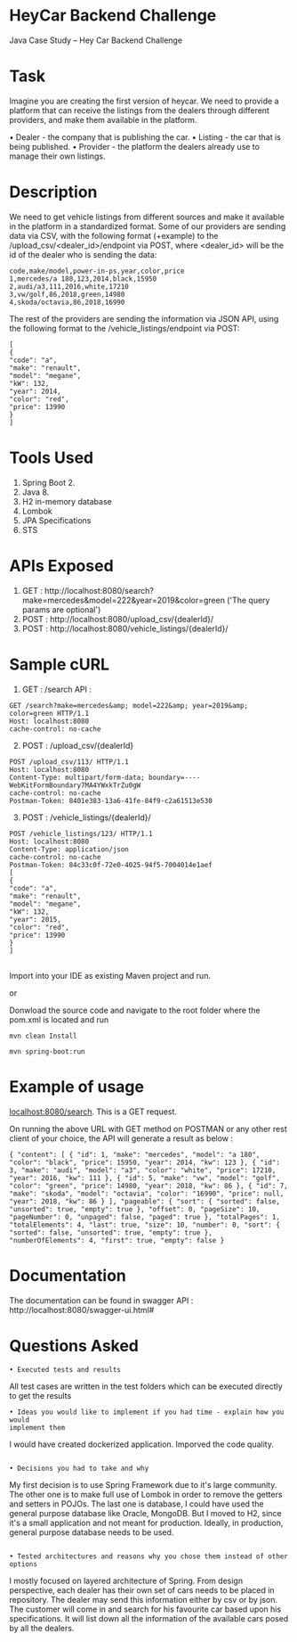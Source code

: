 # HeyCar Backend Challenge
Java Case Study – Hey Car Backend Challenge 

# Task
Imagine you are creating the first version of heycar. We need to provide a platform
that can receive the listings from the dealers through different providers, and make
them available in the platform.

• Dealer - the company that is publishing the car.
• Listing - the car that is being published.
• Provider - the platform the dealers already use to manage their own listings.

# Description
We need to get vehicle listings from different sources and make it available in the
platform in a standardized format. Some of our providers are sending data via CSV,
with the following format (+example) to the /upload_csv/<dealer_id>/endpoint via
POST, where <dealer_id> will be the id of the dealer who is sending the data:

```
code,make/model,power-in-ps,year,color,price
1,mercedes/a 180,123,2014,black,15950
2,audi/a3,111,2016,white,17210
3,vw/golf,86,2018,green,14980
4,skoda/octavia,86,2018,16990
```
The rest of the providers are sending the information via JSON API, using the
following format to the /vehicle_listings/endpoint via POST:
```
[
{
"code": "a",
"make": "renault",
"model": "megane",
"kW": 132,
"year": 2014,
"color": "red",
"price": 13990
}
]
```
 
# Tools Used

1. Spring Boot 2.
2. Java 8.
3. H2 in-memory database
4. Lombok
5. JPA Specifications
6. STS

# APIs Exposed

1. GET : http://localhost:8080/search?make=mercedes&model=222&year=2019&color=green ('The query params are optional')
2. POST : http://localhost:8080/upload_csv/{dealerId}/
3. POST : http://localhost:8080/vehicle_listings/{dealerId}/

# Sample cURL 

1. GET : /search API : 

```
GET /search?make=mercedes&amp; model=222&amp; year=2019&amp; color=green HTTP/1.1
Host: localhost:8080
cache-control: no-cache

```

2. POST : /upload_csv/{dealerId}

```
POST /upload_csv/113/ HTTP/1.1
Host: localhost:8080
Content-Type: multipart/form-data; boundary=----WebKitFormBoundary7MA4YWxkTrZu0gW
cache-control: no-cache
Postman-Token: 8401e383-13a6-41fe-84f9-c2a61513e530

```

3. POST : /vehicle_listings/{dealerId}/

```
POST /vehicle_listings/123/ HTTP/1.1
Host: localhost:8080
Content-Type: application/json
cache-control: no-cache
Postman-Token: 84c33c0f-72e0-4025-94f5-7004014e1aef
[
{
"code": "a",
"make": "renault",
"model": "megane",
"kW": 132,
"year": 2015,
"color": "red",
"price": 13990
}
]

```


## 

Import into your IDE as existing Maven project and run.

or

Donwload the source code and navigate to the root folder where the pom.xml is located and run 

`mvn clean Install`

`mvn spring-boot:run`

# Example of usage 

[localhost:8080/search](localhost:8080/search).
This is a GET request.

On running the above URL with GET method on POSTMAN or any other rest client of your choice, the API will generate a result as below :

`{
    "content": [
        {
            "id": 1,
            "make": "mercedes",
            "model": "a 180",
            "color": "black",
            "price": 15950,
            "year": 2014,
            "kw": 123
        },
        {
            "id": 3,
            "make": "audi",
            "model": "a3",
            "color": "white",
            "price": 17210,
            "year": 2016,
            "kw": 111
        },
        {
            "id": 5,
            "make": "vw",
            "model": "golf",
            "color": "green",
            "price": 14980,
            "year": 2018,
            "kw": 86
        },
        {
            "id": 7,
            "make": "skoda",
            "model": "octavia",
            "color": "16990",
            "price": null,
            "year": 2018,
            "kw": 86
        }
    ],
    "pageable": {
        "sort": {
            "sorted": false,
            "unsorted": true,
            "empty": true
        },
        "offset": 0,
        "pageSize": 10,
        "pageNumber": 0,
        "unpaged": false,
        "paged": true
    },
    "totalPages": 1,
    "totalElements": 4,
    "last": true,
    "size": 10,
    "number": 0,
    "sort": {
        "sorted": false,
        "unsorted": true,
        "empty": true
    },
    "numberOfElements": 4,
    "first": true,
    "empty": false
}`

# Documentation

The documentation can be found in swagger API : http://localhost:8080/swagger-ui.html# 

# Questions Asked
```
• Executed tests and results

```
All test cases are written in the test folders which can be executed directly to get the results

```
• Ideas you would like to implement if you had time - explain how you would
implement them

```
I would have created dockerized application.
Imporved the code quality.

```

• Decisions you had to take and why

```
My first decision is to use Spring Framework due to it's large community. 
The other one is to make full use of Lombok in order to remove the getters and setters in POJOs. 
The last one is database, I could have used the general purpose database like Oracle, MongoDB. 
But I moved to H2, since it's a small application and not meant for production. 
Ideally, in production, general purpose database needs to be used.

```

• Tested architectures and reasons why you chose them instead of other options

```
I mostly focused on layered architecture of Spring. 
From design perspective, each dealer has their own set of cars needs to be placed in repository.
The dealer may send this information either by csv or by json.
The customer will come in and search for his favourite car based upon his specifications. It will list down all the information of the available cars posed by all the dealers.

```
